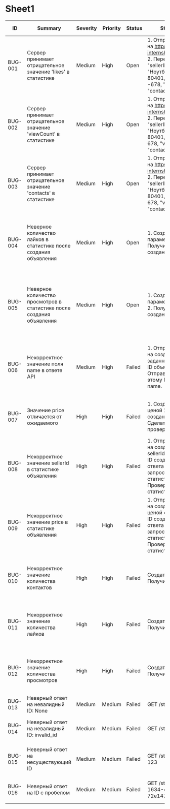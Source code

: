 # Sheet1

|ID|Summary|Severity|Priority|Status|Steps to Reproduce|Expected Result|Actual result|Description|
|---|---|---|---|---|---|---|---|---|
|BUG-001|Сервер принимает отрицательное значение 'likes' в статистике|Medium|High|Open|1. Отправить POST-запрос на https://qa-internship.avito.com/api/1/item 2. Передать payload: {   "sellerID": 344673,   "name": "Ноутбук Мощный",   "price": 80401,   "statistics": {     "likes": -678,     "viewCount": 5000,     "contacts": 4   } }|Сервер возвращает ошибку 400 Bad Request|Сервер возвращает 200 OK|Отрицательные значения лайков не должны приниматься системой|
|BUG-002|Сервер принимает отрицательное значение 'viewCount' в статистике|Medium|High|Open|1. Отправить POST-запрос на https://qa-internship.avito.com/api/1/item 2. Передать payload: {   "sellerID": 344673,   "name": "Ноутбук Мощный",   "price": 80401,   "statistics": {     "likes": 678,     "viewCount": -5000,     "contacts": 4   } }|Сервер возвращает ошибку 400 Bad Request|Сервер возвращает 200 OK|Система принимает отрицательное количество просмотров|
|BUG-003|Сервер принимает отрицательное значение 'contacts' в статистике|Medium|High|Open|1. Отправить POST-запрос на https://qa-internship.avito.com/api/1/item 2. Передать payload: {   "sellerID": 344673,   "name": "Ноутбук Мощный",   "price": 80401,   "statistics": {     "likes": 678,     "viewCount": 5000,     "contacts": -4   } }|Сервер возвращает ошибку 400 Bad Request|Сервер возвращает 200 OK|Отрицательное количество контактов некорректно, но принимается системой|
|BUG-004|Неверное количество лайков в статистике после создания объявления|Medium|High|Open|1. Создать объявление с параметрами likes=150 2. Получить статистику по ID созданного объявления|likes == 150|likes == 1|Сервер возвращает некорректное значение поля likes при запросе статистики по только что созданному объявлению|
|BUG-005|Неверное количество просмотров в статистике после создания объявления|Medium|High|Open|1. Создать объявление с параметрами viewCount=750 2. Получить статистику по ID созданного объявления|viewCount == 750|viewCount == 1|Сервер возвращает некорректное значение поля viewCount при запросе статистики по только что созданному объявлению|
|BUG-006|Некорректное значение поля name в ответе API|Medium|High|Failed|1. Отправить POST-запрос на создание объявления с заданным name. 2. Получить ID объявления из ответа. 3. Отправить GET-запрос по этому ID и проверить поле name.|name совпадает с отправленным значением: 'Ноутбук Мощный, Красивый, Косынку тянет'|name содержит лишнюю строку: 'а вот тут ошибка=)'|API возвращает неверное значение поля name — оно отличается от переданного при создании.|
|BUG-007|Значение price отличается от ожидаемого|High|High|Failed|1. Создать объявление с ценой 10000. 2. Получить ID созданного объявления. 3. Сделать запрос к API и проверить значение price.|price = 10000|price = 20000|API возвращает некорректную цену, отличную от заданной. Цену умножает на 2|
|BUG-008|Некорректное значение sellerId в статистике объявления|High|High|Failed|1. Отправить POST-запрос на создание объявления с sellerId = 789472 2. Получить ID созданного объявления из ответа 3. Отправить GET-запрос для получения статистики по объявлению 4. Проверить, что поле sellerId в статистике равно 789472|sellerId в статистике должен быть равен 789472|sellerId в статистике равен 20000|Статистика возвращает некорректный sellerId, отличный от переданного при создании объявления. Вернул price * 2|
|BUG-009|Некорректное значение price в статистике объявления|High|High|Failed|1. Отправить POST-запрос на создание объявления с ценой = 10000 2. Получить ID созданного объявления из ответа 3. Отправить GET-запрос для получения статистики по объявлению 4. Проверить, что поле price в статистике равно 10000|price в статистике должен быть равен 10000|price в статистике равен 789472|Статистика возвращает некорректное значение price, которое соответствует sellerId.|
|BUG-010|Некорректное значение количества контактов|High|High|Failed|Создать объявление → Получить статистику|contacts == 25|contacts == 999999999|Метод статистики возвращает завышенное значение количества контактов|
|BUG-011|Некорректное значение количества лайков|High|High|Failed|Создать объявление → Получить статистику|likes == 150|likes == 999999999|Метод статистики возвращает завышенное значение количества лайков|
|BUG-012|Некорректное значение количества просмотров|High|High|Failed|Создать объявление → Получить статистику|viewCount == 750|viewCount == 999999999|Метод статистики возвращает завышенное значение количества просмотров|
|BUG-013|Неверный ответ на невалидный ID: None|Medium|Medium|Failed|GET /statistic/None|HTTP 400|HTTP 200|Сервер не обрабатывает null ID корректно|
|BUG-014|Неверный ответ на невалидный ID: invalid_id|Medium|Medium|Failed|GET /statistic/invalid_id|HTTP 400|HTTP 200|Сервер не обрабатывает строку с невалидным ID|
|BUG-015|Неверный ответ на несуществующий ID|Medium|Medium|Failed|GET /statistic/nonexistent-id-123|HTTP 400|HTTP 200|Сервер не возвращает ошибку на несуществующий ID|
|BUG-016|Неверный ответ на ID с пробелом|Medium|Medium|Failed|GET /statistic/ eeaded93-1634-448e-9f8a-72e14763da70|HTTP 400|HTTP 200|Сервер не обрабатывает ID с пробелом корректно|
